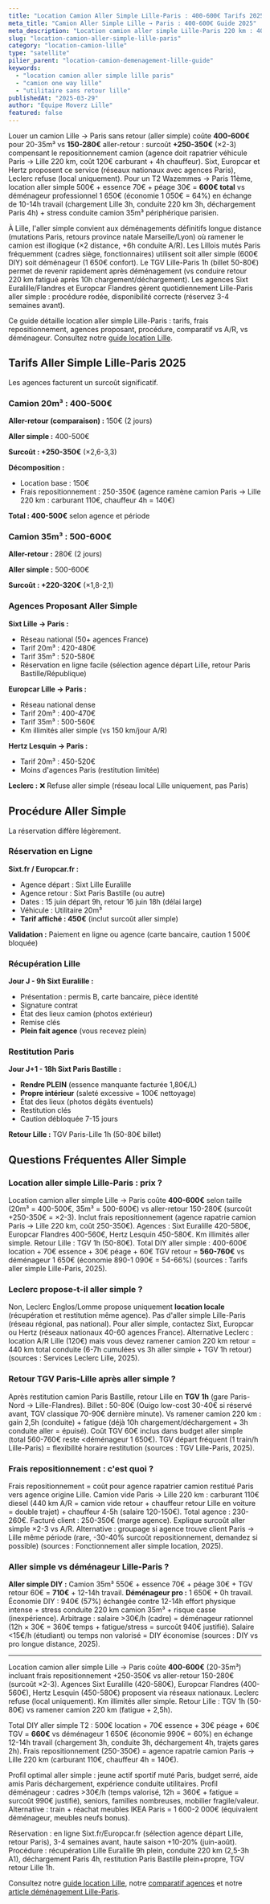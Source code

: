 ```yaml
---
title: "Location Camion Aller Simple Lille-Paris : 400-600€ Tarifs 2025"
meta_title: "Camion Aller Simple Lille → Paris : 400-600€ Guide 2025"
meta_description: "Location camion aller simple Lille-Paris 220 km : 400-600€ (20-35m³) vs A/R 150-280€. Sixt/Europcar/Hertz proposent. Frais repositionnement +250-350€. Guide complet."
slug: "location-camion-aller-simple-lille-paris"
category: "location-camion-lille"
type: "satellite"
pilier_parent: "location-camion-demenagement-lille-guide"
keywords:
  - "location camion aller simple lille paris"
  - "camion one way lille"
  - "utilitaire sans retour lille"
publishedAt: "2025-03-29"
author: "Équipe Moverz Lille"
featured: false
---
```


Louer un camion Lille → Paris sans retour (aller simple) coûte **400-600€** pour 20-35m³ vs **150-280€** aller-retour : surcoût **+250-350€** (×2-3) compensant le repositionnement camion (agence doit rapatrier véhicule Paris → Lille 220 km, coût 120€ carburant + 4h chauffeur). Sixt, Europcar et Hertz proposent ce service (réseaux nationaux avec agences Paris), Leclerc refuse (local uniquement). Pour un T2 Wazemmes → Paris 11ème, location aller simple 500€ + essence 70€ + péage 30€ = **600€ total** vs déménageur professionnel 1 650€ (économie 1 050€ = 64%) en échange de 10-14h travail (chargement Lille 3h, conduite 220 km 3h, déchargement Paris 4h) + stress conduite camion 35m³ périphérique parisien.

À Lille, l'aller simple convient aux déménagements définitifs longue distance (mutations Paris, retours province natale Marseille/Lyon) où ramener le camion est illogique (×2 distance, +6h conduite A/R). Les Lillois mutés Paris fréquemment (cadres siège, fonctionnaires) utilisent soit aller simple (600€ DIY) soit déménageur (1 650€ confort). Le TGV Lille-Paris 1h (billet 50-80€) permet de revenir rapidement après déménagement (vs conduire retour 220 km fatigué après 10h chargement/déchargement). Les agences Sixt Euralille/Flandres et Europcar Flandres gèrent quotidiennement Lille-Paris aller simple : procédure rodée, disponibilité correcte (réservez 3-4 semaines avant).

Ce guide détaille location aller simple Lille-Paris : tarifs, frais repositionnement, agences proposant, procédure, comparatif vs A/R, vs déménageur. Consultez notre [guide location Lille](/blog/location-camion-lille/location-camion-demenagement-lille-guide).

## Tarifs Aller Simple Lille-Paris 2025

Les agences facturent un surcoût significatif.

### Camion 20m³ : 400-500€

**Aller-retour (comparaison) :** 150€ (2 jours)

**Aller simple :** 400-500€

**Surcoût : +250-350€** (×2,6-3,3)

**Décomposition :**
- Location base : 150€
- Frais repositionnement : 250-350€ (agence ramène camion Paris → Lille 220 km : carburant 110€, chauffeur 4h = 140€)

**Total : 400-500€** selon agence et période

### Camion 35m³ : 500-600€

**Aller-retour :** 280€ (2 jours)

**Aller simple :** 500-600€

**Surcoût : +220-320€** (×1,8-2,1)

### Agences Proposant Aller Simple

**Sixt Lille → Paris :**
- Réseau national (50+ agences France)
- Tarif 20m³ : 420-480€
- Tarif 35m³ : 520-580€
- Réservation en ligne facile (sélection agence départ Lille, retour Paris Bastille/République)

**Europcar Lille → Paris :**
- Réseau national dense
- Tarif 20m³ : 400-470€
- Tarif 35m³ : 500-560€
- Km illimités aller simple (vs 150 km/jour A/R)

**Hertz Lesquin → Paris :**
- Tarif 20m³ : 450-520€
- Moins d'agences Paris (restitution limitée)

**Leclerc :** ❌ Refuse aller simple (réseau local Lille uniquement, pas Paris)

## Procédure Aller Simple

La réservation diffère légèrement.

### Réservation en Ligne

**Sixt.fr / Europcar.fr :**
- Agence départ : Sixt Lille Euralille
- Agence retour : Sixt Paris Bastille (ou autre)
- Dates : 15 juin départ 9h, retour 16 juin 18h (délai large)
- Véhicule : Utilitaire 20m³
- **Tarif affiché : 450€** (inclut surcoût aller simple)

**Validation :** Paiement en ligne ou agence (carte bancaire, caution 1 500€ bloquée)

### Récupération Lille

**Jour J - 9h Sixt Euralille :**
- Présentation : permis B, carte bancaire, pièce identité
- Signature contrat
- État des lieux camion (photos extérieur)
- Remise clés
- **Plein fait agence** (vous recevez plein)

### Restitution Paris

**Jour J+1 - 18h Sixt Paris Bastille :**
- **Rendre PLEIN** (essence manquante facturée 1,80€/L)
- **Propre intérieur** (saleté excessive = 100€ nettoyage)
- État des lieux (photos dégâts éventuels)
- Restitution clés
- Caution débloquée 7-15 jours

**Retour Lille :** TGV Paris-Lille 1h (50-80€ billet)

## Questions Fréquentes Aller Simple

### Location aller simple Lille-Paris : prix ?

Location camion aller simple Lille → Paris coûte **400-600€** selon taille (20m³ = 400-500€, 35m³ = 500-600€) vs aller-retour 150-280€ (surcoût +250-350€ = ×2-3). Inclut frais repositionnement (agence rapatrie camion Paris → Lille 220 km, coût 250-350€). Agences : Sixt Euralille 420-580€, Europcar Flandres 400-560€, Hertz Lesquin 450-580€. Km illimités aller simple. Retour Lille : TGV 1h (50-80€). Total DIY aller simple : 400-600€ location + 70€ essence + 30€ péage + 60€ TGV retour = **560-760€** vs déménageur 1 650€ (économie 890-1 090€ = 54-66%) (sources : Tarifs aller simple Lille-Paris, 2025).

### Leclerc propose-t-il aller simple ?

Non, Leclerc Englos/Lomme propose uniquement **location locale** (récupération et restitution même agence). Pas d'aller simple Lille-Paris (réseau régional, pas national). Pour aller simple, contactez Sixt, Europcar ou Hertz (réseaux nationaux 40-60 agences France). Alternative Leclerc : location A/R Lille (120€) mais vous devez ramener camion 220 km retour = 440 km total conduite (6-7h cumulées vs 3h aller simple + TGV 1h retour) (sources : Services Leclerc Lille, 2025).

### Retour TGV Paris-Lille après aller simple ?

Après restitution camion Paris Bastille, retour Lille en **TGV 1h** (gare Paris-Nord → Lille-Flandres). Billet : 50-80€ (Ouigo low-cost 30-40€ si réservé avant, TGV classique 70-90€ dernière minute). Vs ramener camion 220 km : gain 2,5h (conduite) + fatigue (déjà 10h chargement/déchargement + 3h conduite aller = épuisé). Coût TGV 60€ inclus dans budget aller simple (total 560-760€ reste <déménageur 1 650€). TGV départ fréquent (1 train/h Lille-Paris) = flexibilité horaire restitution (sources : TGV Lille-Paris, 2025).

### Frais repositionnement : c'est quoi ?

Frais repositionnement = coût pour agence rapatrier camion restitué Paris vers agence origine Lille. Camion vide Paris → Lille 220 km : carburant 110€ diesel (440 km A/R = camion vide retour + chauffeur retour Lille en voiture = double trajet) + chauffeur 4-5h (salaire 120-150€). Total agence : 230-260€. Facturé client : 250-350€ (marge agence). Explique surcoût aller simple ×2-3 vs A/R. Alternative : groupage si agence trouve client Paris → Lille même période (rare, -30-40% surcoût repositionnement, demandez si possible) (sources : Fonctionnement aller simple location, 2025).

### Aller simple vs déménageur Lille-Paris ?

**Aller simple DIY :** Camion 35m³ 550€ + essence 70€ + péage 30€ + TGV retour 60€ = **710€** + 12-14h travail. **Déménageur pro :** 1 650€ + 0h travail. Économie DIY : 940€ (57%) échangée contre 12-14h effort physique intense + stress conduite 220 km camion 35m³ + risque casse (inexpérience). Arbitrage : salaire >30€/h (cadre) = déménageur rationnel (12h × 30€ = 360€ temps + fatigue/stress = surcoût 940€ justifié). Salaire <15€/h (étudiant) ou temps non valorisé = DIY économise (sources : DIY vs pro longue distance, 2025).

---

Location camion aller simple Lille → Paris coûte **400-600€** (20-35m³) incluant frais repositionnement +250-350€ vs aller-retour 150-280€ (surcoût ×2-3). Agences Sixt Euralille (420-580€), Europcar Flandres (400-560€), Hertz Lesquin (450-580€) proposent via réseaux nationaux. Leclerc refuse (local uniquement). Km illimités aller simple. Retour Lille : TGV 1h (50-80€) vs ramener camion 220 km (fatigue + 2,5h).

Total DIY aller simple T2 : 500€ location + 70€ essence + 30€ péage + 60€ TGV = **660€** vs déménageur 1 650€ (économie 990€ = 60%) en échange 12-14h travail (chargement 3h, conduite 3h, déchargement 4h, trajets gares 2h). Frais repositionnement (250-350€) = agence rapatrie camion Paris → Lille 220 km (carburant 110€, chauffeur 4h = 140€).

Profil optimal aller simple : jeune actif sportif muté Paris, budget serré, aide amis Paris déchargement, expérience conduite utilitaires. Profil déménageur : cadres >30€/h (temps valorisé, 12h = 360€ + fatigue = surcoût 990€ justifié), seniors, familles nombreuses, mobilier fragile/valeur. Alternative : train + réachat meubles IKEA Paris = 1 600-2 000€ (équivalent déménageur, meubles neufs bonus).

Réservation : en ligne Sixt.fr/Europcar.fr (sélection agence départ Lille, retour Paris), 3-4 semaines avant, haute saison +10-20% (juin-août). Procédure : récupération Lille Euralille 9h plein, conduite 220 km (2,5-3h A1), déchargement Paris 4h, restitution Paris Bastille plein+propre, TGV retour Lille 1h.

Consultez notre [guide location Lille](/blog/location-camion-lille/location-camion-demenagement-lille-guide), notre [comparatif agences](/blog/location-camion-lille/agences-location-camion-lille-comparatif) et notre [article déménagement Lille-Paris](/blog/prix-demenagement-lille/prix-demenagement-longue-distance-lille-paris).




